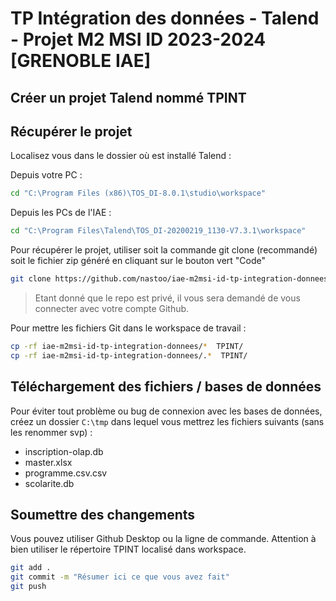 # TP Intégration des données - Talend - Projet M2 MSI ID 2023-2024 [GRENOBLE IAE]

## Créer un projet Talend nommé TPINT

## Récupérer le projet


Localisez vous dans le dossier où est installé Talend : 

Depuis votre PC : 
```bash
cd "C:\Program Files (x86)\TOS_DI-8.0.1\studio\workspace"
```

Depuis les PCs de l'IAE : 
```bash
cd "C:\Program Files\Talend\TOS_DI-20200219_1130-V7.3.1\workspace"
```

Pour récupérer le projet, utiliser soit la commande git clone (recommandé) soit le fichier zip généré en cliquant sur le bouton vert "Code"
```bash
git clone https://github.com/nastoo/iae-m2msi-id-tp-integration-donnees/
```

> Etant donné que le repo est privé, il vous sera demandé de vous connecter avec votre compte Github. 


Pour mettre les fichiers Git dans le workspace de travail : 
```bash
cp -rf iae-m2msi-id-tp-integration-donnees/*  TPINT/
cp -rf iae-m2msi-id-tp-integration-donnees/.*  TPINT/
```


## Téléchargement des fichiers / bases de données

Pour éviter tout problème ou bug de connexion avec les bases de données, créez un dossier `C:\tmp` dans lequel vous mettrez les fichiers suivants (sans les renommer svp) : 
- inscription-olap.db
- master.xlsx
- programme.csv.csv
- scolarite.db

## Soumettre des changements

Vous pouvez utiliser Github Desktop ou la ligne de commande. Attention à bien utiliser le répertoire TPINT localisé dans workspace. 

```bash
git add . 
git commit -m "Résumer ici ce que vous avez fait"
git push 
```
